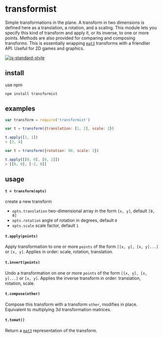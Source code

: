# transformist

Simple transformations in the plane. A transform in two dimensions is defined here as a translation, a rotation, and a scaling. This module lets you specify this kind of transform and apply it, or its inverse, to one or more points. Methods are also provided for comparing and composing transforms. This is essentially wrapping [`mat3`](https://github.com/stackgl/gl-mat3) transforms with a friendlier API. Useful for 2D games and graphics.

[![js-standard-style](https://cdn.rawgit.com/feross/standard/master/badge.svg)](https://github.com/feross/standard)

## install

use npm

```
npm install transformist
```

## examples

```javascript
var transform = require('transformist')
```

```javascript
var t = transform({translation: [1, 2], scale: 2})

t.apply([1, 1])
> [3, 4]
```

```javascript
var t = transform({rotation: 90, scale: 2})

t.apply([[0, 0], [0, 1]])
> [[0, 0], [-2, 0]]
```

## usage

#### `t = transform(opts)`

create a new transform

- `opts.translation` two-dimensional array in the form `[x, y]`, default `[0, 0]`
- `opts.rotation` angle of rotation in degrees, default `0`
- `opts.scale` scale factor, default `1`

#### `t.apply(points)`

Apply transformation to one or more `points` of the form `[[x, y], [x, y]...]` or `[x, y]`. Applies in order: scale, rotation, translation.

#### `t.invert(points)`

Undo a transformation on one or more `points` of the form `[[x, y], [x, y]...]` or `[x, y]`. Applies the inverse transform in order: translation, rotation, scale.

#### `t.compose(other)`

Compose this transform with a transform `other`, modifies in place. Equivalent to multiplying 3d transformation matrices.

#### `t.tomat()`
Return a [`mat3`](https://github.com/stackgl/gl-mat3) representation of the transform.

